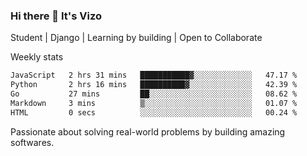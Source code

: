 ### Hi there 👋 It's Vizo

Student | Django | Learning by building | Open to Collaborate

Weekly stats
<!--START_SECTION:waka-->

```txt
JavaScript   2 hrs 31 mins   ███████████▓░░░░░░░░░░░░░   47.17 %
Python       2 hrs 16 mins   ██████████▓░░░░░░░░░░░░░░   42.39 %
Go           27 mins         ██░░░░░░░░░░░░░░░░░░░░░░░   08.62 %
Markdown     3 mins          ▒░░░░░░░░░░░░░░░░░░░░░░░░   01.07 %
HTML         0 secs          ░░░░░░░░░░░░░░░░░░░░░░░░░   00.24 %
```

<!--END_SECTION:waka-->


Passionate about solving real-world problems by building amazing softwares.
